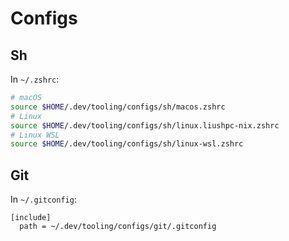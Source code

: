 # Configs

## Sh

In `~/.zshrc`:

```sh
# macOS
source $HOME/.dev/tooling/configs/sh/macos.zshrc
# Linux
source $HOME/.dev/tooling/configs/sh/linux.liushpc-nix.zshrc
# Linux WSL
source $HOME/.dev/tooling/configs/sh/linux-wsl.zshrc
```

## Git

In `~/.gitconfig`:

```gitconfig
[include]
  path = ~/.dev/tooling/configs/git/.gitconfig
```
